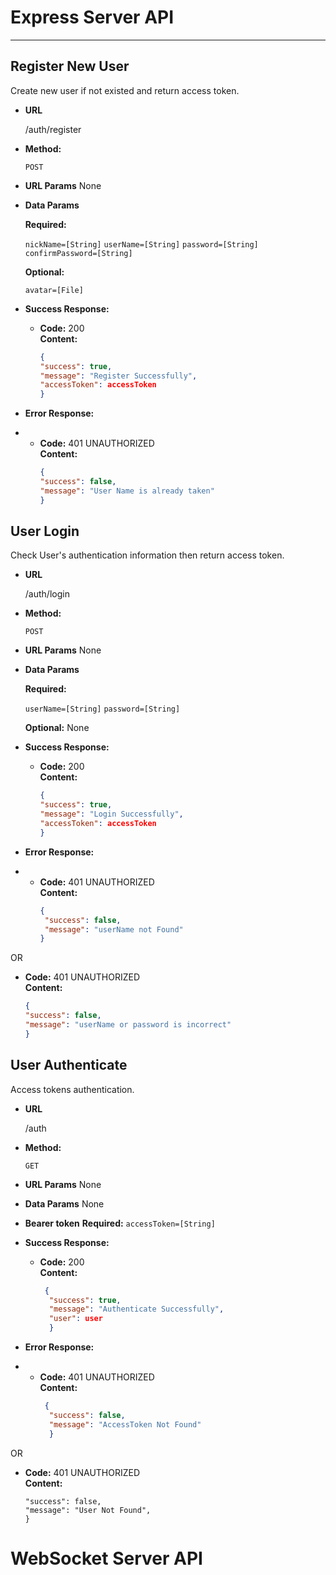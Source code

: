 Express Server API<a name="TOP"></a>
===================
- - - - 
**Register New User**
----
  Create new user if not existed and return access token.

* **URL**

  /auth/register

* **Method:**

  `POST`
  
*  **URL Params**
  None
* **Data Params**

   **Required:**
 
   `nickName=[String]`
   `userName=[String]`
   `password=[String]`
   `confirmPassword=[String]`

   **Optional:**
 
   `avatar=[File]`

* **Success Response:**

  * **Code:** 200 <br />
    **Content:** 
    ```JSON
    { 
    "success": true,
    "message": "Register Successfully",
    "accessToken": accessToken
    }
    ```
 
* **Error Response:**
* 
  * **Code:** 401 UNAUTHORIZED <br />
    **Content:** 
    ```JSON
    {
    "success": false,
    "message": "User Name is already taken"
    }
    ```

**User Login**
----
  Check User's authentication information then return access token.

* **URL**

  /auth/login

* **Method:**

  `POST`
  
*  **URL Params**
  None
* **Data Params**

   **Required:**
 
   `userName=[String]`
   `password=[String]`

   **Optional:**
  None 

* **Success Response:**

  * **Code:** 200 <br />
    **Content:** 
    ```JSON
    { 
    "success": true,
    "message": "Login Successfully",
    "accessToken": accessToken
    }
    ```
 
* **Error Response:**
* 
  * **Code:** 401 UNAUTHORIZED <br />
    **Content:** 
    ```JSON
    {
     "success": false,
     "message": "userName not Found"
    }
    ```
OR
 * **Code:** 401 UNAUTHORIZED <br />
    **Content:** 
    ```JSON
    {
    "success": false,
    "message": "userName or password is incorrect"
    }
    ```
    
**User Authenticate**
----
  Access tokens authentication.

* **URL**

  /auth

* **Method:**

  `GET`
  
*  **URL Params**
  None
* **Data Params**
  None
* **Bearer token**
  **Required:**
  `accessToken=[String]`
  
* **Success Response:**

  * **Code:** 200 <br />
    **Content:** 
    ```JSON
     { 
      "success": true,
      "message": "Authenticate Successfully",
      "user": user
      }
    ```
 
* **Error Response:**
* 
  * **Code:** 401 UNAUTHORIZED <br />
    **Content:** 
    ```JSON
     { 
      "success": false,
      "message": "AccessToken Not Found"
      }
     ```
OR
 * **Code:** 401 UNAUTHORIZED <br />
    **Content:** 
    ```JSON{
    "success": false,
    "message": "User Not Found",
    }
    ```

WebSocket Server API
===================
